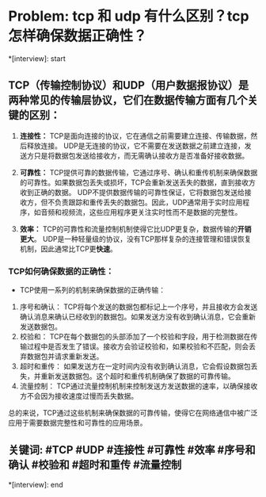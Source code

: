 # Problem: tcp 和 udp 有什么区别？tcp 怎样确保数据正确性？

*[interview]: start

## TCP（传输控制协议）和UDP（用户数据报协议）是两种常见的传输层协议，它们在数据传输方面有几个关键的区别：
1. **连接性：**
TCP是面向连接的协议，它在通信之前需要建立连接、传输数据，然后释放连接。
UDP是无连接的协议，它不需要在发送数据之前建立连接，发送方只是将数据包发送给接收方，而无需确认接收方是否准备好接收数据。

2. **可靠性：**
TCP提供可靠的数据传输，它通过序号、确认和重传机制来确保数据的可靠性。如果数据包丢失或损坏，TCP会重新发送丢失的数据，直到接收方收到正确的数据。
UDP不提供数据传输的可靠性保证，它将数据包发送给接收方，但不负责跟踪和重传丢失的数据包。因此，UDP通常用于实时应用程序，如音频和视频流，这些应用程序更关注实时性而不是数据的完整性。

3. **效率：**
TCP的可靠性和流量控制机制使得它比UDP更复杂，数据传输的**开销更大**。
UDP是一种轻量级的协议，没有TCP那样复杂的连接管理和错误恢复机制，因此通常比TCP更**快速**。

### TCP如何确保数据的正确性：

- TCP使用一系列的机制来确保数据的正确传输：
1. 序号和确认： TCP将每个发送的数据包都标记上一个序号，并且接收方会发送确认消息来确认已经收到的数据包。如果发送方没有收到确认消息，它会重新发送数据包。
2. 校验和： TCP在每个数据包的头部添加了一个校验和字段，用于检测数据在传输过程中是否发生了错误。接收方会验证校验和，如果校验和不匹配，则会丢弃数据包并请求重新发送。
3. 超时和重传： 如果发送方在一定时间内没有收到确认消息，它会假设数据包丢失，并重新发送数据包。这个超时和重传机制确保了数据的可靠传输。
4. 流量控制： TCP通过流量控制机制来控制发送方发送数据的速率，以确保接收方不会因为接收速度过慢而丢失数据。

总的来说，TCP通过这些机制来确保数据的可靠传输，使得它在网络通信中被广泛应用于需要数据完整性和可靠性的应用场景。

## 关键词: #TCP #UDP #连接性 #可靠性 #效率 #序号和确认 #校验和 #超时和重传 #流量控制
*[interview]: end
